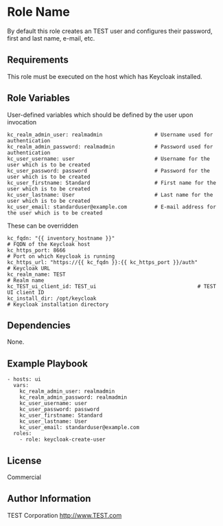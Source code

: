 Role Name
=========

By default this role creates an TEST user and configures their password, first and last name, e-mail, etc.

Requirements
------------

This role must be executed on the host which has Keycloak installed.

Role Variables
--------------

User-defined variables which should be defined by the user upon invocation

    kc_realm_admin_user: realmadmin                 # Username used for authentication
    kc_realm_admin_password: realmadmin             # Password used for authentication
    kc_user_username: user                          # Username for the user which is to be created
    kc_user_password: password                      # Password for the user which is to be created
    kc_user_firstname: Standard                     # First name for the user which is to be created
    kc_user_lastname: User                          # Last name for the user which is to be created
    kc_user_email: standarduser@example.com         # E-mail address for the user which is to be created

These can be overridden

    kc_fqdn: "{{ inventory_hostname }}"                                     # FQDN of the Keycloak host
    kc_https_port: 8666                                                     # Port on which Keycloak is running
    kc_https_url: "https://{{ kc_fqdn }}:{{ kc_https_port }}/auth"          # Keycloak URL
    kc_realm_name: TEST                                                    # Realm name
    kc_TEST_ui_client_id: TEST_ui                                 # TEST UI client ID
    kc_install_dir: /opt/keycloak                                           # Keycloak installation directory

Dependencies
------------

None.

Example Playbook
----------------

    - hosts: ui
      vars:
        kc_realm_admin_user: realmadmin
        kc_realm_admin_password: realmadmin
        kc_user_username: user
        kc_user_password: password
        kc_user_firstname: Standard
        kc_user_lastname: User
        kc_user_email: standarduser@example.com
      roles:
        - role: keycloak-create-user

License
-------

Commercial

Author Information
------------------

TEST Corporation
http://www.TEST.com
